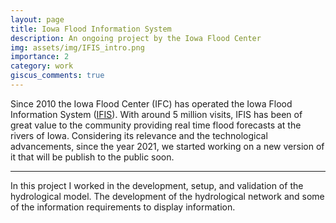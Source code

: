 ```yaml
---
layout: page
title: Iowa Flood Information System 
description: An ongoing project by the Iowa Flood Center
img: assets/img/IFIS_intro.png
importance: 2
category: work
giscus_comments: true
---
```


Since 2010 the Iowa Flood Center (IFC) has operated the Iowa Flood Information System ([IFIS](https://ifis.iowafloodcenter.org/ifis/app/)). With around 5 million visits, IFIS has been of great value to the community providing real time flood forecasts at the rivers of Iowa. Considering its relevance and the technological advancements, since the year 2021, we started working on a new version of it that will be publish to the public soon.   

--- 
In this project I worked in the development, setup, and validation of the hydrological model. The development of the hydrological network and some of the information requirements to display information. 
